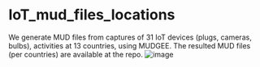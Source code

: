 # IoT_mud_files_locations
 We generate MUD files from captures of 31 IoT devices (plugs, cameras, bulbs), activities at 13 countries, using MUDGEE. The resulted MUD files (per countries) are available at the repo.
![image](https://user-images.githubusercontent.com/21200923/137639821-792a64a9-e89c-4105-9d6e-b78263def041.png)
